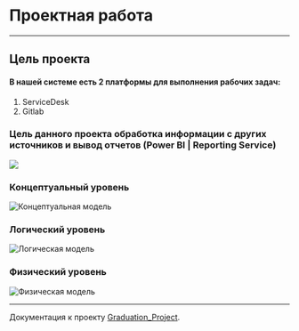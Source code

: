 # Проектная работа
---
## <a name="#Цель проекта"></a>Цель проекта

#### В нашей системе есть 2 платформы для выполнения рабочих задач:
1. ServiceDesk
2. Gitlab

### Цель данного проекта обработка информации с других источников и вывод отчетов (Power BI | Reporting Service)

<image
  src="/Documentation/Images/purpose.png"
  alt=" ">


### Концептуальный уровень


<image
  src="/Documentation/Images/Концептуальная схема.png"
  alt="Концептуальная модель ">

### Логический уровень

<image
  src="/Documentation/Images/Логическая модель.jpg"
  alt="Логическая модель ">

  ### Физический уровень

<image
  src="/Documentation/Images/Diagram.png"
  alt="Физическая модель">



----

Документация к проекту [Graduation_Project][Graduation_Project].

[Graduation_Project]: https://github.com/atayarova/Graduation_Project/tree/main/Documentation